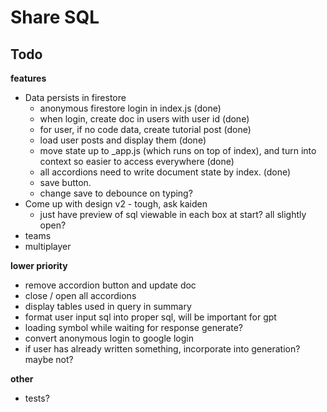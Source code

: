 # Share SQL

## Todo
**features**
* Data persists in firestore
    * anonymous firestore login in index.js (done)
    * when login, create doc in users with user id (done)
    * for user, if no code data, create tutorial post (done)
    * load user posts and display them (done)
    * move state up to _app.js (which runs on top of index), and turn into context so easier to access everywhere (done)
    * all accordions need to write document state by index. (done)
    * save button. 
    * change save to debounce on typing?
* Come up with design v2 - tough, ask kaiden
    * just have preview of sql viewable in each box at start? all slightly open?
* teams
* multiplayer

**lower priority**
* remove accordion button and update doc
* close / open all accordions
* display tables used in query in summary
* format user input sql into proper sql, will be important for gpt
* loading symbol while waiting for response generate?
* convert anonymous login to google login
* if user has already written something, incorporate into generation? maybe not?

**other**
* tests?